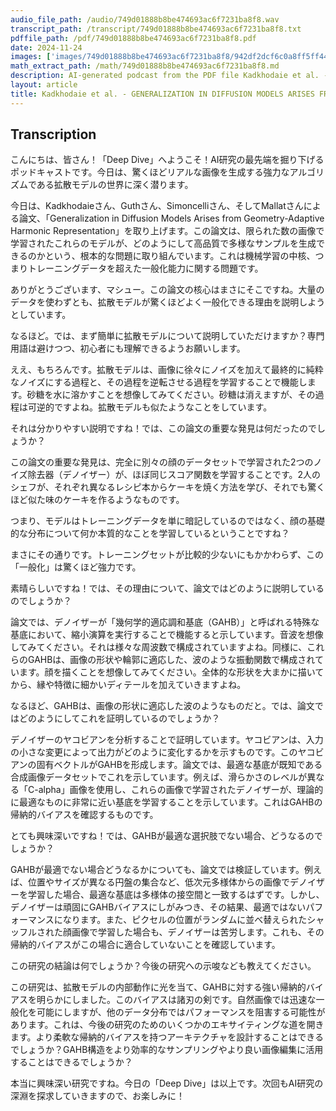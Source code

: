 ```yaml
---
audio_file_path: /audio/749d01888b8be474693ac6f7231ba8f8.wav
transcript_path: /transcript/749d01888b8be474693ac6f7231ba8f8.txt
pdffile_path: /pdf/749d01888b8be474693ac6f7231ba8f8.pdf
date: 2024-11-24
images: ['images/749d01888b8be474693ac6f7231ba8f8/942df2dcf6c0a8ff5ff449e1688761270890b4b20a5b48c736faf312c8953ef4.jpg', 'images/749d01888b8be474693ac6f7231ba8f8/271de58f4ef70b325f7cdcff7b462464ad508a2902c3cdcc60e0153b6e95c81e.jpg', 'images/749d01888b8be474693ac6f7231ba8f8/77b27a72fb396e5a4ab155f877607b9e3fe224980f05bcf9c1a4900c6b8a8d47.jpg', 'images/749d01888b8be474693ac6f7231ba8f8/c2c6d5eba7a6a0febae8fdd6e0954de972a1afcc784e7752188ea77ba431ce2b.jpg', 'images/749d01888b8be474693ac6f7231ba8f8/d37cb138cfd9bd8e30792653686fc11a2f0220a37568fc21b55a6e851b9c1773.jpg', 'images/749d01888b8be474693ac6f7231ba8f8/3ebdaf3c3b7cb2e5bf84076905131d3bd8413c76d11b7c4df05408452ff734cf.jpg', 'images/749d01888b8be474693ac6f7231ba8f8/abd0c29b3fa015ec868b41acf88bb1fdc8d549f774ef757ee8132ff6ce62fce3.jpg', 'images/749d01888b8be474693ac6f7231ba8f8/7ca9f72c92689bf0f90f5bbc6e500c3ce9779406d56d380b756b3c446d06f00a.jpg', 'images/749d01888b8be474693ac6f7231ba8f8/af34805ca15332e6164695ea36a3e6973aa350aef18913a0b697e68e6061e40c.jpg', 'images/749d01888b8be474693ac6f7231ba8f8/adbdd92d5cc4518c1b081d6d63f220f37c8b0d02acbc25e4da5d8bdb85a432e3.jpg', 'images/749d01888b8be474693ac6f7231ba8f8/2ab64f749d08ca726c79b01a664add1fe9d1b47e7c6e9242ec4497df613ea298.jpg', 'images/749d01888b8be474693ac6f7231ba8f8/ee53e43188a928f776d4282c38ac9a7e32be016efa7aabfe5c1074bb804d2a7b.jpg', 'images/749d01888b8be474693ac6f7231ba8f8/5bfcc6f6984f8c0c5a84ac65895c6d0aa9fa96845f1497a1cde849c4e3a15525.jpg']
math_extract_path: /math/749d01888b8be474693ac6f7231ba8f8.md
description: AI-generated podcast from the PDF file Kadkhodaie et al. - GENERALIZATION IN DIFFUSION MODELS ARISES FROM GEO_JP / 749d01888b8be474693ac6f7231ba8f8
layout: article
title: Kadkhodaie et al. - GENERALIZATION IN DIFFUSION MODELS ARISES FROM GEO_JP
---
```


## Transcription
こんにちは、皆さん！「Deep Dive」へようこそ！AI研究の最先端を掘り下げるポッドキャストです。今日は、驚くほどリアルな画像を生成する強力なアルゴリズムである拡散モデルの世界に深く潜ります。

今日は、Kadkhodaieさん、Guthさん、Simoncelliさん、そしてMallatさんによる論文、「Generalization in Diffusion Models Arises from Geometry-Adaptive Harmonic Representation」を取り上げます。この論文は、限られた数の画像で学習されたこれらのモデルが、どのようにして高品質で多様なサンプルを生成できるのかという、根本的な問題に取り組んでいます。これは機械学習の中核、つまりトレーニングデータを超えた一般化能力に関する問題です。


ありがとうございます、マシュー。この論文の核心はまさにそこですね。大量のデータを使わずとも、拡散モデルが驚くほどよく一般化できる理由を説明しようとしています。


なるほど。では、まず簡単に拡散モデルについて説明していただけますか？専門用語は避けつつ、初心者にも理解できるようお願いします。


ええ、もちろんです。拡散モデルは、画像に徐々にノイズを加えて最終的に純粋なノイズにする過程と、その過程を逆転させる過程を学習することで機能します。砂糖を水に溶かすことを想像してみてください。砂糖は消えますが、その過程は可逆的ですよね。拡散モデルも似たようなことをしています。


それは分かりやすい説明ですね！では、この論文の重要な発見は何だったのでしょうか？


この論文の重要な発見は、完全に別々の顔のデータセットで学習された2つのノイズ除去器（デノイザー）が、ほぼ同じスコア関数を学習することです。2人のシェフが、それぞれ異なるレシピ本からケーキを焼く方法を学び、それでも驚くほど似た味のケーキを作るようなものです。


つまり、モデルはトレーニングデータを単に暗記しているのではなく、顔の基礎的な分布について何か本質的なことを学習しているということですね？


まさにその通りです。トレーニングセットが比較的少ないにもかかわらず、この「一般化」は驚くほど強力です。


素晴らしいですね！では、その理由について、論文ではどのように説明しているのでしょうか？


論文では、デノイザーが「幾何学的適応調和基底（GAHB）」と呼ばれる特殊な基底において、縮小演算を実行することで機能すると示しています。音波を想像してみてください。それは様々な周波数で構成されていますよね。同様に、これらのGAHBは、画像の形状や輪郭に適応した、波のような振動関数で構成されています。顔を描くことを想像してみてください。全体的な形状を大まかに描いてから、縁や特徴に細かいディテールを加えていきますよね。


なるほど、GAHBは、画像の形状に適応した波のようなものだと。では、論文ではどのようにしてこれを証明しているのでしょうか？


デノイザーのヤコビアンを分析することで証明しています。ヤコビアンは、入力の小さな変更によって出力がどのように変化するかを示すものです。このヤコビアンの固有ベクトルがGAHBを形成します。論文では、最適な基底が既知である合成画像データセットでこれを示しています。例えば、滑らかさのレベルが異なる「C-alpha」画像を使用し、これらの画像で学習されたデノイザーが、理論的に最適なものに非常に近い基底を学習することを示しています。これはGAHBの帰納的バイアスを確認するものです。


とても興味深いですね！では、GAHBが最適な選択肢でない場合、どうなるのでしょうか？


GAHBが最適でない場合どうなるかについても、論文では検証しています。例えば、位置やサイズが異なる円盤の集合など、低次元多様体からの画像でデノイザーを学習した場合、最適な基底は多様体の接空間と一致するはずです。しかし、デノイザーは頑固にGAHBバイアスにしがみつき、その結果、最適ではないパフォーマンスになります。また、ピクセルの位置がランダムに並べ替えられたシャッフルされた顔画像で学習した場合も、デノイザーは苦労します。これも、その帰納的バイアスがこの場合に適合していないことを確認しています。


この研究の結論は何でしょうか？今後の研究への示唆なども教えてください。


この研究は、拡散モデルの内部動作に光を当て、GAHBに対する強い帰納的バイアスを明らかにしました。このバイアスは諸刃の剣です。自然画像では迅速な一般化を可能にしますが、他のデータ分布ではパフォーマンスを阻害する可能性があります。これは、今後の研究のためのいくつかのエキサイティングな道を開きます。より柔軟な帰納的バイアスを持つアーキテクチャを設計することはできるでしょうか？GAHB構造をより効率的なサンプリングやより良い画像編集に活用することはできるでしょうか？


本当に興味深い研究ですね。今日の「Deep Dive」は以上です。次回もAI研究の深淵を探求していきますので、お楽しみに！





